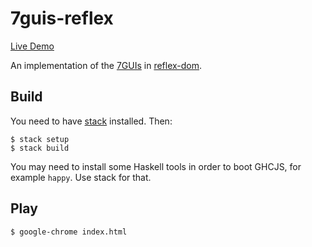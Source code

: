 # 7guis-reflex

[Live Demo](http://www.mdrexl.net/reflex/7guis/)

An implementation of the [7GUIs](https://github.com/eugenkiss/7guis/wiki) in [reflex-dom](https://hackage.haskell.org/package/reflex-dom).

## Build

You need to have [stack](http://docs.haskellstack.org/en/stable/README/) installed. Then:

    $ stack setup
    $ stack build

You may need to install some Haskell tools in order to boot GHCJS, for example `happy`. Use stack for that.

## Play

    $ google-chrome index.html
